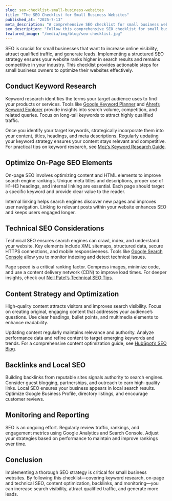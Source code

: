 ```yaml
---
slug: seo-checklist-small-business-websites
title: "The SEO Checklist for Small Business Websites"
published_at: "2025-7-13"
meta_description: "A comprehensive SEO checklist for small business websites to improve search visibility, attract more visitors, and convert leads effectively."
seo_description: "Follow this comprehensive SEO checklist for small business websites. Learn keyword research, on-page optimization, technical SEO, backlink strategies, local SEO, and ongoing monitoring to increase organic traffic, search rankings, and lead generation."
featured_image: "/media/img/blog/seo-checklist.jpg"
---
```


SEO is crucial for small businesses that want to increase online visibility, attract qualified traffic, and generate leads. Implementing a structured SEO strategy ensures your website ranks higher in search results and remains competitive in your industry. This checklist provides actionable steps for small business owners to optimize their websites effectively.

## Conduct Keyword Research

Keyword research identifies the terms your target audience uses to find your products or services. Tools like [Google Keyword Planner](https://ads.google.com/home/tools/keyword-planner/) and [Ahrefs Keyword Explorer](https://ahrefs.com/keyword-generator) provide insights into search volume, competition, and related queries. Focus on long-tail keywords to attract highly qualified traffic.

Once you identify your target keywords, strategically incorporate them into your content, titles, headings, and meta descriptions. Regularly updating your keyword strategy ensures your content stays relevant and competitive. For practical tips on keyword research, see [Moz’s Keyword Research Guide](https://moz.com/beginners-guide-to-seo/keyword-research).

## Optimize On-Page SEO Elements

On-page SEO involves optimizing content and HTML elements to improve search engine rankings. Unique meta titles and descriptions, proper use of H1–H3 headings, and internal linking are essential. Each page should target a specific keyword and provide clear value to the reader.

Internal linking helps search engines discover new pages and improves user navigation. Linking to relevant posts within your website enhances SEO and keeps users engaged longer.

## Technical SEO Considerations

Technical SEO ensures search engines can crawl, index, and understand your website. Key elements include XML sitemaps, structured data, secure HTTPS connections, and mobile responsiveness. Tools like [Google Search Console](https://search.google.com/search-console/about) allow you to monitor indexing and detect technical issues.

Page speed is a critical ranking factor. Compress images, minimize code, and use a content delivery network (CDN) to improve load times. For deeper insights, check out [Neil Patel’s Technical SEO Tips](https://neilpatel.com/blog/technical-seo/).

## Content Strategy and Optimization

High-quality content attracts visitors and improves search visibility. Focus on creating original, engaging content that addresses your audience’s questions. Use clear headings, bullet points, and multimedia elements to enhance readability.

Updating content regularly maintains relevance and authority. Analyze performance data and refine content to target emerging keywords and trends. For a comprehensive content optimization guide, see [HubSpot’s SEO Blog](https://blog.hubspot.com/marketing/seo).

## Backlinks and Local SEO

Building backlinks from reputable sites signals authority to search engines. Consider guest blogging, partnerships, and outreach to earn high-quality links. Local SEO ensures your business appears in local search results. Optimize Google Business Profile, directory listings, and encourage customer reviews.

## Monitoring and Reporting

SEO is an ongoing effort. Regularly review traffic, rankings, and engagement metrics using Google Analytics and Search Console. Adjust your strategies based on performance to maintain and improve rankings over time.

## Conclusion

Implementing a thorough SEO strategy is critical for small business websites. By following this checklist—covering keyword research, on-page and technical SEO, content optimization, backlinks, and monitoring—you can increase search visibility, attract qualified traffic, and generate more leads.